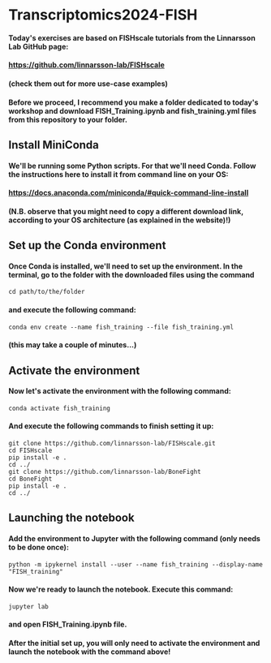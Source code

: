 # Transcriptomics2024-FISH
#### Today's exercises are based on FISHscale tutorials from the Linnarsson Lab GitHub page:
#### https://github.com/linnarsson-lab/FISHscale
#### (check them out for more use-case examples)
#### Before we proceed, I recommend you make a folder dedicated to today's workshop and download FISH_Training.ipynb and fish_training.yml files from this repository to your folder.
## Install MiniConda
#### We'll be running some Python scripts. For that we'll need Conda. Follow the instructions here to install it from command line on your OS:
#### https://docs.anaconda.com/miniconda/#quick-command-line-install
#### (N.B. observe that you might need to copy a different download link, according to your OS architecture (as explained in the website)!)
## Set up the Conda environment
#### Once Conda is installed, we'll need to set up the environment. In the terminal, go to the folder with the downloaded files using the command
```console
cd path/to/the/folder
```
#### and execute the following command:
```console
conda env create --name fish_training --file fish_training.yml
```
#### (this may take a couple of minutes...)

## Activate the environment
#### Now let's activate the environment with the following command:
```console
conda activate fish_training
```
#### And execute the following commands to finish setting it up:
```console
git clone https://github.com/linnarsson-lab/FISHscale.git
cd FISHscale
pip install -e .
cd ../
git clone https://github.com/linnarsson-lab/BoneFight
cd BoneFight
pip install -e .
cd ../
```
## Launching the notebook
#### Add the environment to Jupyter with the following command (only needs to be done once):
```console
python -m ipykernel install --user --name fish_training --display-name "FISH_training"
```
#### Now we're ready to launch the notebook. Execute this command:
```console
jupyter lab
```
#### and open FISH_Training.ipynb file.
#### After the initial set up, you will only need to activate the environment and launch the notebook with the command above!
